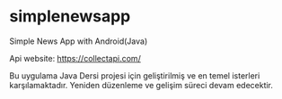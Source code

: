 # simplenewsapp
Simple News App with Android(Java)

Api website: https://collectapi.com/

Bu uygulama Java Dersi projesi için geliştirilmiş ve en temel isterleri karşılamaktadır. Yeniden düzenleme ve gelişim süreci devam edecektir.

